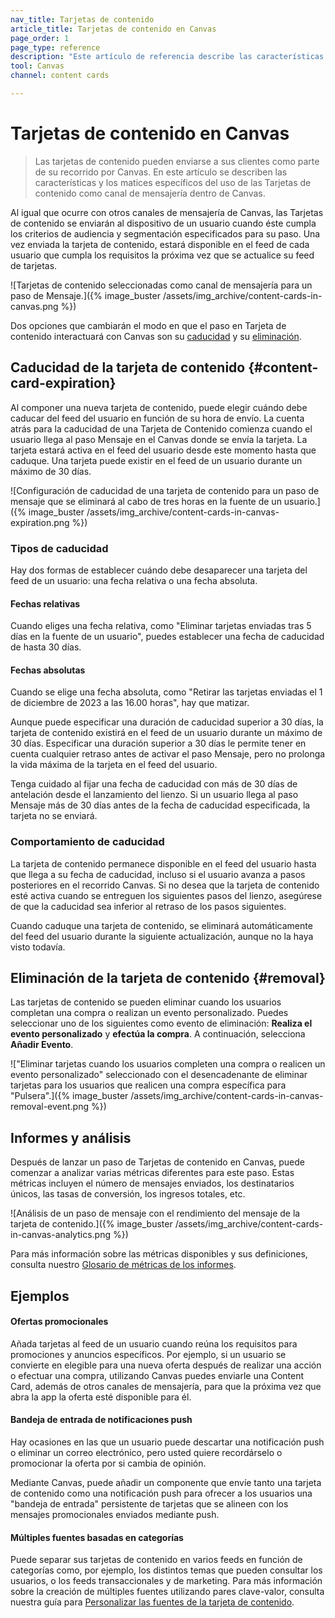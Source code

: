 ```yaml
---
nav_title: Tarjetas de contenido
article_title: Tarjetas de contenido en Canvas
page_order: 1
page_type: reference
description: "Este artículo de referencia describe las características y matices específicos del uso de las Tarjetas de contenido como canal de mensajería dentro de Canvas."
tool: Canvas
channel: content cards

---
```


# Tarjetas de contenido en Canvas

> Las tarjetas de contenido pueden enviarse a sus clientes como parte de su recorrido por Canvas. En este artículo se describen las características y los matices específicos del uso de las Tarjetas de contenido como canal de mensajería dentro de Canvas.

Al igual que ocurre con otros canales de mensajería de Canvas, las Tarjetas de contenido se enviarán al dispositivo de un usuario cuando éste cumpla los criterios de audiencia y segmentación especificados para su paso. Una vez enviada la tarjeta de contenido, estará disponible en el feed de cada usuario que cumpla los requisitos la próxima vez que se actualice su feed de tarjetas.

![Tarjetas de contenido seleccionadas como canal de mensajería para un paso de Mensaje.]({% image_buster /assets/img_archive/content-cards-in-canvas.png %})

Dos opciones que cambiarán el modo en que el paso en Tarjeta de contenido interactuará con Canvas son su [caducidad](#content-card-expiration) y su [eliminación](#removal).

## Caducidad de la tarjeta de contenido {#content-card-expiration}

Al componer una nueva tarjeta de contenido, puede elegir cuándo debe caducar del feed del usuario en función de su hora de envío. La cuenta atrás para la caducidad de una Tarjeta de Contenido comienza cuando el usuario llega al paso Mensaje en el Canvas donde se envía la tarjeta. La tarjeta estará activa en el feed del usuario desde este momento hasta que caduque. Una tarjeta puede existir en el feed de un usuario durante un máximo de 30 días. 

![Configuración de caducidad de una tarjeta de contenido para un paso de mensaje que se eliminará al cabo de tres horas en la fuente de un usuario.]({% image_buster /assets/img_archive/content-cards-in-canvas-expiration.png %})

### Tipos de caducidad

Hay dos formas de establecer cuándo debe desaparecer una tarjeta del feed de un usuario: una fecha relativa o una fecha absoluta.

#### Fechas relativas

Cuando eliges una fecha relativa, como "Eliminar tarjetas enviadas tras 5 días en la fuente de un usuario", puedes establecer una fecha de caducidad de hasta 30 días.

#### Fechas absolutas

Cuando se elige una fecha absoluta, como "Retirar las tarjetas enviadas el 1 de diciembre de 2023 a las 16.00 horas", hay que matizar.

Aunque puede especificar una duración de caducidad superior a 30 días, la tarjeta de contenido existirá en el feed de un usuario durante un máximo de 30 días. Especificar una duración superior a 30 días le permite tener en cuenta cualquier retraso antes de activar el paso Mensaje, pero no prolonga la vida máxima de la tarjeta en el feed del usuario.

Tenga cuidado al fijar una fecha de caducidad con más de 30 días de antelación desde el lanzamiento del lienzo. Si un usuario llega al paso Mensaje más de 30 días antes de la fecha de caducidad especificada, la tarjeta no se enviará.

### Comportamiento de caducidad

La tarjeta de contenido permanece disponible en el feed del usuario hasta que llega a su fecha de caducidad, incluso si el usuario avanza a pasos posteriores en el recorrido Canvas. Si no desea que la tarjeta de contenido esté activa cuando se entreguen los siguientes pasos del lienzo, asegúrese de que la caducidad sea inferior al retraso de los pasos siguientes.

Cuando caduque una tarjeta de contenido, se eliminará automáticamente del feed del usuario durante la siguiente actualización, aunque no la haya visto todavía.

## Eliminación de la tarjeta de contenido {#removal}

Las tarjetas de contenido se pueden eliminar cuando los usuarios completan una compra o realizan un evento personalizado. Puedes seleccionar uno de los siguientes como evento de eliminación: **Realiza el evento personalizado** y **efectúa la compra**. A continuación, selecciona **Añadir Evento**.

!["Eliminar tarjetas cuando los usuarios completen una compra o realicen un evento personalizado" seleccionado con el desencadenante de eliminar tarjetas para los usuarios que realicen una compra específica para "Pulsera".]({% image_buster /assets/img_archive/content-cards-in-canvas-removal-event.png %})

## Informes y análisis

Después de lanzar un paso de Tarjetas de contenido en Canvas, puede comenzar a analizar varias métricas diferentes para este paso. Estas métricas incluyen el número de mensajes enviados, los destinatarios únicos, las tasas de conversión, los ingresos totales, etc.

![Análisis de un paso de mensaje con el rendimiento del mensaje de la tarjeta de contenido.]({% image_buster /assets/img_archive/content-cards-in-canvas-analytics.png %})

Para más información sobre las métricas disponibles y sus definiciones, consulta nuestro [Glosario de métricas de los informes]({{site.baseurl}}/user_guide/data/report_metrics/).

## Ejemplos

#### Ofertas promocionales

Añada tarjetas al feed de un usuario cuando reúna los requisitos para promociones y anuncios específicos. Por ejemplo, si un usuario se convierte en elegible para una nueva oferta después de realizar una acción o efectuar una compra, utilizando Canvas puedes enviarle una Content Card, además de otros canales de mensajería, para que la próxima vez que abra la app la oferta esté disponible para él.

#### Bandeja de entrada de notificaciones push

Hay ocasiones en las que un usuario puede descartar una notificación push o eliminar un correo electrónico, pero usted quiere recordárselo o promocionar la oferta por si cambia de opinión.

Mediante Canvas, puede añadir un componente que envíe tanto una tarjeta de contenido como una notificación push para ofrecer a los usuarios una "bandeja de entrada" persistente de tarjetas que se alineen con los mensajes promocionales enviados mediante push. 

#### Múltiples fuentes basadas en categorías

Puede separar sus tarjetas de contenido en varios feeds en función de categorías como, por ejemplo, los distintos temas que pueden consultar los usuarios, o los feeds transaccionales y de marketing. Para más información sobre la creación de múltiples fuentes utilizando pares clave-valor, consulta nuestra guía para [Personalizar las fuentes de la tarjeta de contenido]({{site.baseurl}}/developer_guide/customization_guides/content_cards/customizing_feed/#multiple-feeds).


